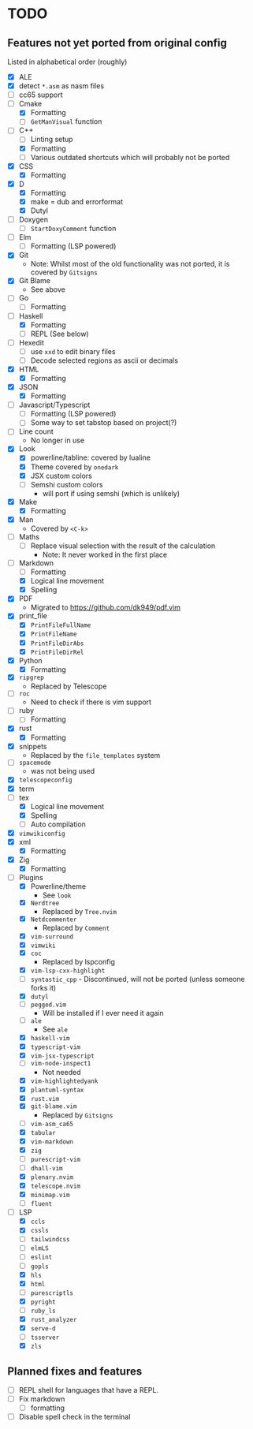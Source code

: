 # TODO

## Features not yet ported from original config

Listed in alphabetical order (roughly)

* [X] ALE
* [X] detect `*.asm` as nasm files
* [ ] cc65 support
* [ ] Cmake
    * [X] Formatting
    * [ ] `GetManVisual` function
* [ ] C++
    * [ ] Linting setup
    * [X] Formatting
    * [ ] Various outdated shortcuts which will probably not be ported
* [X] CSS
    * [X] Formatting
* [X] D
    * [X] Formatting
    * [X] make = dub and errorformat
    * [X] Dutyl
* [ ] Doxygen
    * [ ] `StartDoxyComment` function
* [ ] Elm
    * [ ] Formatting (LSP powered)
* [X] Git
    * Note: Whilst most of the old functionality was not ported, it is covered
        by `Gitsigns`
* [X] Git Blame
    * See above
* [ ] Go
    * [ ] Formatting
* [ ] Haskell
    * [X] Formatting
    * [ ] REPL (See below)
* [ ] Hexedit
    * [ ] use `xxd` to edit binary files
    * [ ] Decode selected regions as ascii or decimals
* [X] HTML
    * [X] Formatting
* [X] JSON
    * [X] Formatting
* [ ] Javascript/Typescript
    * [ ] Formatting (LSP powered)
    * [ ] Some way to set tabstop based on project(?)
* [ ] Line count
    * No longer in use
* [X] Look
    * [X] powerline/tabline: covered by lualine
    * [X] Theme covered by `onedark`
    * [X] JSX custom colors
    * [ ] Semshi custom colors
      * will port if using semshi (which is unlikely)
* [X] Make
    * [X] Formatting
* [X] Man
    * Covered by `<C-k>`
* [ ] Maths
    * [ ] Replace visual selection with the result of the calculation
        * Note: It never worked in the first place
* [ ] Markdown
    * [ ] Formatting
    * [X] Logical line movement
    * [X] Spelling
* [X] PDF
    * Migrated to <https://github.com/dk949/pdf.vim>
* [X] print_file
    * [X] `PrintFileFullName`
    * [X] `PrintFileName`
    * [X] `PrintFileDirAbs`
    * [X] `PrintFileDirRel`
* [X] Python
    * [X] Formatting
* [X] `ripgrep`
    * Replaced by Telescope
* [ ] `roc`
    * Need to check if there is vim support
* [ ] ruby
    * [ ] Formatting
* [X] rust
    * [X] Formatting
* [X] snippets
    * Replaced by the `file_templates` system
* [ ] `spacemode`
    * was not being used
* [X] `telescopeconfig`
* [X] term
* [ ] tex
    * [X] Logical line movement
    * [X] Spelling
    * [ ] Auto compilation
* [X] `vimwikiconfig`
* [X] xml
    * [X] Formatting
* [X] Zig
    * [X] Formatting

* [ ] Plugins
    * [X] Powerline/theme
        * See `look`
    * [X] `Nerdtree`
        * Replaced by `Tree.nvim`
    * [X] `Netdcommenter`
        * Replaced by `Comment`
    * [X] `vim-surround`
    * [X] `vimwiki`
    * [X] `coc`
        * Replaced by lspconfig
    * [X] `vim-lsp-cxx-highlight`
    * [ ] `syntastic_cpp` - Discontinued, will not be ported (unless someone forks it)
    * [X] `dutyl`
    * [ ] `pegged.vim`
        * Will be installed if I ever need it again
    * [ ] `ale`
        * See `ale`
    * [X] `haskell-vim`
    * [X] `typescript-vim`
    * [X] `vim-jsx-typescript`
    * [ ] `vim-node-inspect1`
      * Not needed
    * [X] `vim-highlightedyank`
    * [X] `plantuml-syntax`
    * [X] `rust.vim`
    * [X] `git-blame.vim`
        * Replaced by `Gitsigns`
    * [ ] `vim-asm_ca65`
    * [X] `tabular`
    * [X] `vim-markdown`
    * [X] `zig`
    * [ ] `purescript-vim`
    * [ ] `dhall-vim`
    * [X] `plenary.nvim`
    * [X] `telescope.nvim`
    * [X] `minimap.vim`
    * [ ] `fluent`
* [ ] LSP
    * [X] `ccls`
    * [X] `cssls`
    * [ ] `tailwindcss`
    * [ ] `elmLS`
    * [ ] `eslint`
    * [ ] `gopls`
    * [X] `hls`
    * [X] `html`
    * [ ] `purescriptls`
    * [X] `pyright`
    * [ ] `ruby_ls`
    * [X] `rust_analyzer`
    * [X] `serve-d`
    * [ ] `tsserver`
    * [X] `zls`

## Planned fixes and features

* [ ] REPL shell for languages that have a REPL.
* [ ] Fix markdown
  * [ ] formatting
* [ ] Disable spell check in the terminal
